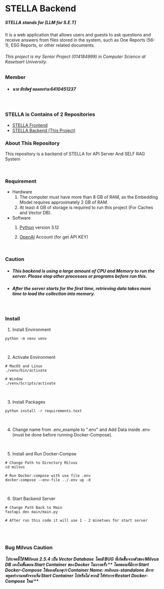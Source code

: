 # STELLA Backend
##### STELLA stands for [LLM for S.E.T]
It is a web application that allows users and guests to ask questions and receive answers from files stored in the system, such as One Reports (56-1), ESG Reports, or other related documents.

###### This project is my Senior Project (014184999) in Computer Science at Kasetsart University.

### Member
- ##### นาย พีรสิษฐ์ พลอยอร่าม 6410451237

<br>

### STELLA is Contains of 2 Repositories
- [STELLA Frontend](https://github.com/PeerasitPloyaram/RAG-SET)
- [STELLA Backend (This Project)](https://github.com/PeerasitPloyaram/STELLA-Backend)

### About This Repository
This repository is a backend of STELLA for API Server And SELF RAG System

<br>

### Requirement
- Hardware
    1. The computer must have more than 8 GB of RAM, as the Embedding Model requires approximately 2 GB of RAM.
    2. At least 4 GB of storage is required to run this project (For Caches and Vector DB).
- Software
    1. [Python](https://www.python.org/downloads/release/python-3120/) version 3.12

    2. [OpenAI](https://platform.openai.com) Account (for get API KEY)

<br>

### Caution
- ##### This backend is using a large amount of CPU and Memory to run the server. Please stop other processes or programs before run this.
- ##### After the server starts for the first time, retrieving data takes more time to load the collection into memory.

<br>

### Install
1. Install Environment
```
python -m venv venv
```

<br>

2. Activate Environment
```
# MacOS and Linux
./venv/bin/activate

# Window
./venv/Scripts/activate
```

<br>

3. Install Packages
```
python install -r requirements.text
```

<br>

4. Change name from .env_example to ".env" and Add Data inside .env (must be done before running Docker-Compose).


<br>

5. Install and Run Docker-Compse
```
# Change Path to Directory Milvus
cd milvus

# Run Docker-compose with use file .env
docker-compose --env-file ../.env up -d
```

<br>

6. Start Backend Server
```
# Change Path Back to Main
fastapi dev main/main.py

# After run this code it will use 1 - 2 minetues for start server
```

<br>

<br>

### Bug Milvus Caution
##### โปรเจคนี้ใช้ Milvus 2.5.4 เป็น Vector Database โดยมี BUG ที่เกิดขึ้นจากตัวของ Milvus DB เองในขั้นตอน Start Container ของ Docker ในบางครั้ง ** โดยตอนที่มีการ Start Docker-Compose ให้ลองสังเกตุว่า Container Name: milvus-standalone มีการหยุดทำงานหลังจากเริ่ม Start Container ไปหรือไม่ หากมี ให้ทำการ Restart Docker-Compose ใหม่ **
